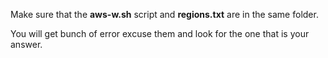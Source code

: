 Make sure that the **aws-w.sh** script and **regions.txt** are in the same folder.

You will get bunch of error excuse them and look for the one that is your answer.
